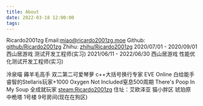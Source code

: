 ```yaml
---
title: About
date: 2022-03-18 12:00:00
tags:
---
```

Ricardo2001zg
Email:miao@ricardo2001zg.moe
Github: [github/Ricardo2001zg](https://github.com/Ricardo2001ZG)
Zhihu: [zhihu/Ricardo2001zg](https://www.zhihu.com/people/ricardo2001)
2020/07/01 - 2020/09/01 西山居游戏 测试开发工程师(实习)
2021/06/11 - 2022/06/30 西山居游戏 性能优化测试开发工程师(实习)

泠泉喵
薅羊毛高手
双二第二可爱琴萝
c++大括号换行专家
EVE Online 白给能手
睿智的Stellaris玩家+1000
Oxygen Not Included窒息500周期
There's Poop In My Soup 全成就玩家
[steam:Ricardo2001zg](https://steamcommunity.com/id/Ricardo2001zg/)
住址：艾欧泽亚 猫小胖区 琥珀原 中桅塔 1号楼 9号房间(现在在狗区)
